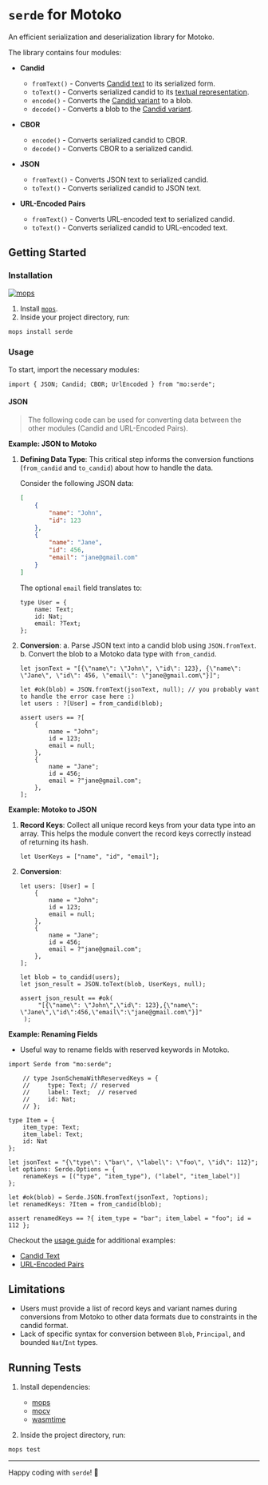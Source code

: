 # `serde` for Motoko

An efficient serialization and deserialization library for Motoko.

The library contains four modules:
- **Candid**
    - `fromText()` - Converts [Candid text](https://internetcomputer.org/docs/current/tutorials/developer-journey/level-2/2.4-intro-candid/#candid-textual-values) to its serialized form.
    - `toText()` - Converts serialized candid to its [textual representation](https://internetcomputer.org/docs/current/tutorials/developer-journey/level-2/2.4-intro-candid/#candid-textual-values).
    - `encode()` - Converts the [Candid variant](./src/Candid/Types.mo#L6) to a blob.
    - `decode()` - Converts a blob to the [Candid variant](./src/Candid/Types.mo#L6).

- **CBOR**
    - `encode()` - Converts serialized candid to CBOR.
    - `decode()` - Converts CBOR to a serialized candid.

- **JSON**
    - `fromText()` - Converts JSON text to serialized candid.
    - `toText()` - Converts serialized candid to JSON text.

- **URL-Encoded Pairs**
    - `fromText()` - Converts URL-encoded text to serialized candid.
    - `toText()` - Converts serialized candid to URL-encoded text.
  

## Getting Started

### Installation 
[![mops](https://oknww-riaaa-aaaam-qaf6a-cai.raw.ic0.app/badge/mops/serde)](https://mops.one/serde)

1. Install [`mops`](https://j4mwm-bqaaa-aaaam-qajbq-cai.ic0.app/#/docs/install).
2. Inside your project directory, run: 
```bash
mops install serde
```

### Usage

To start, import the necessary modules:
```motoko
import { JSON; Candid; CBOR; UrlEncoded } from "mo:serde";
```

#### JSON
> The following code can be used for converting data between the other modules (Candid and URL-Encoded Pairs).

**Example: JSON to Motoko**

1. **Defining Data Type**: This critical step informs the conversion functions (`from_candid` and `to_candid`) about how to handle the data.

   Consider the following JSON data:
   ```json
   [
       {
           "name": "John",
           "id": 123
       },
       {
           "name": "Jane",
           "id": 456,
           "email": "jane@gmail.com"
       }
   ]
   ```

   The optional `email` field translates to:
   
   ```motoko
   type User = {
       name: Text;
       id: Nat;
       email: ?Text;
   };
   ```

2. **Conversion**:
   a. Parse JSON text into a candid blob using `JSON.fromText`.
   b. Convert the blob to a Motoko data type with `from_candid`.

   ```motoko
   let jsonText = "[{\"name\": \"John\", \"id\": 123}, {\"name\": \"Jane\", \"id\": 456, \"email\": \"jane@gmail.com\"}]";

   let #ok(blob) = JSON.fromText(jsonText, null); // you probably want to handle the error case here :)
   let users : ?[User] = from_candid(blob);

   assert users == ?[
       {
           name = "John";
           id = 123;
           email = null;
       },
       {
           name = "Jane";
           id = 456;
           email = ?"jane@gmail.com";
       },
   ];
   ```

**Example: Motoko to JSON**

1. **Record Keys**: Collect all unique record keys from your data type into an array. This helps the module convert the record keys correctly instead of returning its hash.
   
   ```motoko
   let UserKeys = ["name", "id", "email"];
   ```

2. **Conversion**:
   
   ```motoko
   let users: [User] = [
       {
           name = "John";
           id = 123;
           email = null;
       },
       {
           name = "Jane";
           id = 456;
           email = ?"jane@gmail.com";
       },
   ];

   let blob = to_candid(users);
   let json_result = JSON.toText(blob, UserKeys, null);

   assert json_result == #ok(
        "[{\"name\": \"John\",\"id\": 123},{\"name\": \"Jane\",\"id\":456,\"email\":\"jane@gmail.com\"}]"
    );
   ```

**Example: Renaming Fields**

- Useful way to rename fields with reserved keywords in Motoko.

```motoko
import Serde from "mo:serde";

    // type JsonSchemaWithReservedKeys = {
    //     type: Text; // reserved
    //     label: Text;  // reserved
    //     id: Nat;
    // };

type Item = {
    item_type: Text;
    item_label: Text;
    id: Nat
};

let jsonText = "{\"type\": \"bar\", \"label\": \"foo\", \"id\": 112}";
let options: Serde.Options = { 
    renameKeys = [("type", "item_type"), ("label", "item_label")] 
};

let #ok(blob) = Serde.JSON.fromText(jsonText, ?options);
let renamedKeys: ?Item = from_candid(blob);

assert renamedKeys == ?{ item_type = "bar"; item_label = "foo"; id = 112 };
```

Checkout the [usage guide](https://github.com/NatLabs/serde/blob/main/usage.md) for additional examples:
- [Candid Text](https://github.com/NatLabs/serde/blob/main/usage.md#candid-text)
- [URL-Encoded Pairs](https://github.com/NatLabs/serde/blob/main/usage.md#url-encoded-pairs)

## Limitations

- Users must provide a list of record keys and variant names during conversions from Motoko to other data formats due to constraints in the candid format.
- Lack of specific syntax for conversion between `Blob`, `Principal`, and bounded `Nat`/`Int` types.

## Running Tests

1. Install dependencies:
   - [mops](https://j4mwm-bqaaa-aaaam-qajbq-cai.ic0.app/#/docs/install)
   - [mocv](https://github.com/ZenVoich/mocv)
   - [wasmtime](https://github.com/bytecodealliance/wasmtime/blob/main/README.md#wasmtime)

2. Inside the project directory, run:
```bash
mops test
```

---

Happy coding with `serde`! 🚀